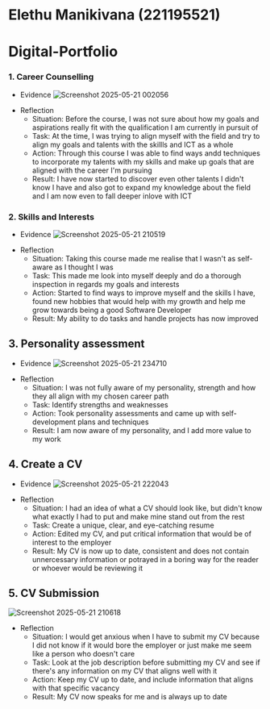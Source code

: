 # **Elethu Manikivana (221195521)**
# **Digital-Portfolio**

### 1. Career Counselling
- Evidence
![Screenshot 2025-05-21 002056](https://github.com/user-attachments/assets/ff6bf19b-e878-4628-b477-350948291076)
* Reflection
  - Situation: Before the course, I was not sure about how my goals and aspirations really fit with the qualification I am currently in pursuit of
  - Task: At the time, I was trying to align myself with the field and try to align my goals and talents with the skillls and ICT as a whole
  - Action: Through this course I was able to find ways andd techniques to incorporate my talents with my skills and make up goals that are aligned with the career I'm pursuing
  - Result: I have now started to discover even other talents I didn't know I have and also got to expand my knowledge about the field and I am now even to fall deeper inlove with ICT


### 2. Skills and Interests
- Evidence
![Screenshot 2025-05-21 210519](https://github.com/user-attachments/assets/cb133944-7a0f-4715-92e8-f150386a459e)
* Reflection
  - Situation: Taking this course made me realise that I wasn't as self-aware as I thought I was
  - Task: This made me look into myself deeply and do a thorough inspection in regards my goals and interests
  - Action: Started to find ways to improve myself and the skills I have, found new hobbies that would help with my growth and help me grow towards being a good Software Developer
  - Result: My ability to do tasks and handle projects has now improved
 

## 3. Personality assessment
- Evidence
![Screenshot 2025-05-21 234710](https://github.com/user-attachments/assets/a8495e9a-4fbc-48b6-a074-8cef75657e4f)
* Reflection
  - Situation: I was not fully aware of my personality, strength and how they all align with my chosen career path
  - Task: Identify strengths and weaknesses 
  - Action: Took personality assessments and came up with self-development plans and techniques
  - Result: I am now aware of my personality, and I add more value to my work

## 4. Create a CV
 - Evidence
![Screenshot 2025-05-21 222043](https://github.com/user-attachments/assets/5d208329-c3ad-4359-9d96-a5845da41697)
* Reflection
  - Situation: I had an idea of what a CV should look like, but didn't know what exactly I had to put and make mine stand out from the rest
  - Task: Create a unique, clear, and eye-catching resume
  - Action: Edited my CV, and put critical information that would be of interest to the employer
  - Result: My CV is now up to date, consistent and does not contain unnercessary information or potrayed in a boring way for the reader or whoever would be reviewing it


## 5. CV Submission
![Screenshot 2025-05-21 210618](https://github.com/user-attachments/assets/7351e15a-d944-4d6c-8db0-acf1f3fd4f8d)
* Reflection
  - Situation: I would get anxious when I have to submit my CV because I did not know if it would bore the employer or just make me seem like a person who doesn't care
  - Task: Look at the job description before submitting my CV and see if there's any information on my CV that aligns well with it
  - Action: Keep my CV up to date, and include information that aligns with that specific vacancy
  - Result: My CV now speaks for me and is always up to date
  
